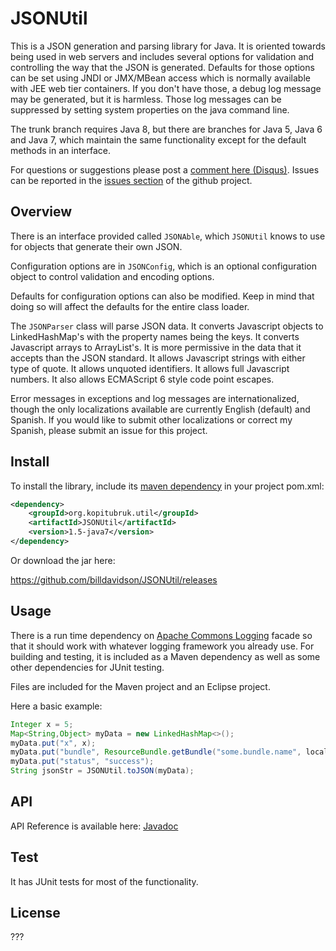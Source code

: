 # JSONUtil

This is a JSON generation and parsing library for Java.  It is oriented
towards being used in web servers and includes several options for validation
and controlling the way that the JSON is generated.  Defaults for those options
can be set using JNDI or JMX/MBean access which is normally available with
JEE web tier containers.  If you don't have those, a debug log message
may be generated, but it is harmless.  Those log messages can be suppressed
by setting system properties on the java command line.

The trunk branch requires Java 8, but there are branches for Java 5,
Java 6 and Java 7, which maintain the same functionality except for
the default methods in an interface.

For questions or suggestions please post a [comment here (Disqus)](http://kopitubruk.org/JSONUtil/#comments). Issues can be reported in the [issues section](https://github.com/billdavidson/JSONUtil/issues) of the github project.


## Overview

There is an interface provided called `JSONAble`, which `JSONUtil` knows to use for objects that generate their own JSON.

Configuration options are in `JSONConfig`, which is an optional configuration object to control validation and encoding options.

Defaults for configuration options can also be modified. Keep in mind that doing so will affect the defaults for the entire class loader.

The `JSONParser` class will parse JSON data. It converts Javascript objects to LinkedHashMap's with the property names being the keys. It converts Javascript arrays to ArrayList's. It is more permissive in the data that it accepts than the JSON standard. It allows Javascript strings with either type of quote. It allows unquoted identifiers. It allows full Javascript numbers. It also allows ECMAScript 6 style code point escapes.

Error messages in exceptions and log messages are internationalized, though the only localizations available are currently English (default) and Spanish. If you would like to submit other localizations or correct my Spanish, please submit an issue for this project.

## Install

To install the library, include its [maven dependency](http://search.maven.org/#search%7Cga%7C1%7Cg%3A%22org.kopitubruk.util%22%20AND%20a%3A%22JSONUtil%22) in your project pom.xml:

```xml
<dependency>
    <groupId>org.kopitubruk.util</groupId>
    <artifactId>JSONUtil</artifactId>
    <version>1.5-java7</version>
</dependency>
```

Or download the jar here:

https://github.com/billdavidson/JSONUtil/releases


## Usage

There is a run time dependency on [Apache Commons Logging](http://commons.apache.org/proper/commons-logging/)
facade so that it should work with whatever logging framework you already use. For building and testing, it is included as a Maven dependency as well as some other dependencies for JUnit testing.

Files are included for the Maven project and an Eclipse project.

Here a basic example:

```java
Integer x = 5;
Map<String,Object> myData = new LinkedHashMap<>();
myData.put("x", x);
myData.put("bundle", ResourceBundle.getBundle("some.bundle.name", locale));
myData.put("status", "success");
String jsonStr = JSONUtil.toJSON(myData);
```

## API

API Reference is available here: [Javadoc](http://kopitubruk.org/JSONUtil/javadoc)


## Test

It has JUnit tests for most of the functionality.

## License

???

